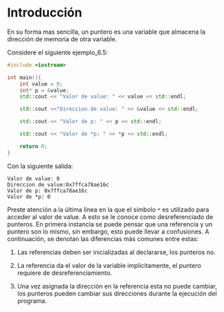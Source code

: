 # Introducción
En su forma mas sencilla, un puntero es una variable
que almacena la dirección de memoria de otra variable.

Considere el siguiente ejemplo_6.5:

```cpp
#include <iostream>

int main(){
	int value = 0;
	int* p = &value;
	std::cout << "Valor de value: " << value << std::endl;

	std::cout <<"Direccion de value: " << &value << std::endl;

	std::cout << "Valor de p: " << p << std::endl;

	std::cout << "Valor de *p: " << *p << std::endl;

	return 0;
}

```
Con la siguiente salida:

```
Valor de value: 0
Direccion de value:0x7ffca78ae16c
Valor de p: 0x7ffca78ae16c
Valor de *p: 0
```

Preste atención a la última línea en la que el símbolo ```*```
es utilizado para acceder al valor de value. A esto se le
conoce como desreferenciado de punteros.
En primera instancia se puede pensar que una referencia y un puntero
son lo mismo, sin embargo, esto puede llevar a confusiones. A continuación,
se denotan las diferencias más comunes entre estas:

1. Las referencias deben ser inicializadas al declararse,
los punteros no.

2. La referencia da el valor de la variable implicitamente,
el puntero requiere de desreferenciamiento.

3. Una vez asignada la dirección en la referencia esta no puede cambiar,
los punteros pueden cambiar sus direcciones durante la ejecución del
programa.
